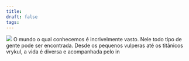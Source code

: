 ```yaml
---
title: 
draft: false
tags:
---
```

![](Azeroth.jpg)
O mundo o qual conhecemos é incrivelmente vasto. Nele todo tipo de gente pode ser encontrada. Desde os pequenos vulperas até os titânicos vrykul, a vida é diversa e acompanhada pelo in